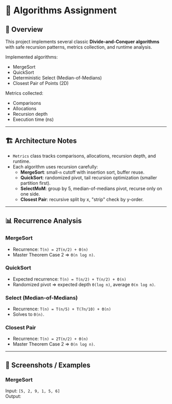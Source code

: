 # 📘 Algorithms Assignment

## 📑 Overview
This project implements several classic **Divide-and-Conquer algorithms** with safe recursion patterns, metrics collection, and runtime analysis.

Implemented algorithms:
- MergeSort
- QuickSort
- Deterministic Select (Median-of-Medians)
- Closest Pair of Points (2D)

Metrics collected:
- Comparisons
- Allocations
- Recursion depth
- Execution time (ns)

---

## 🏗 Architecture Notes
- `Metrics` class tracks comparisons, allocations, recursion depth, and runtime.
- Each algorithm uses recursion carefully:
    - **MergeSort**: small-`n` cutoff with insertion sort, buffer reuse.
    - **QuickSort**: randomized pivot, tail recursion optimization (smaller partition first).
    - **SelectMoM**: group by 5, median-of-medians pivot, recurse only on one side.
    - **Closest Pair**: recursive split by x, "strip" check by y-order.

---

## 📊 Recurrence Analysis

### MergeSort
- Recurrence: `T(n) = 2T(n/2) + Θ(n)`
- Master Theorem Case 2 ⇒ `Θ(n log n)`.

### QuickSort
- Expected recurrence: `T(n) = T(n/2) + T(n/2) + Θ(n)`
- Randomized pivot ⇒ expected depth `Θ(log n)`, average `Θ(n log n)`.

### Select (Median-of-Medians)
- Recurrence: `T(n) = T(n/5) + T(7n/10) + Θ(n)`
- Solves to `Θ(n)`.

### Closest Pair
- Recurrence: `T(n) = 2T(n/2) + Θ(n)`
- Master Theorem Case 2 ⇒ `Θ(n log n)`.

---

## 📸 Screenshots / Examples

### MergeSort
Input: `[5, 2, 9, 1, 5, 6]`  
Output:
